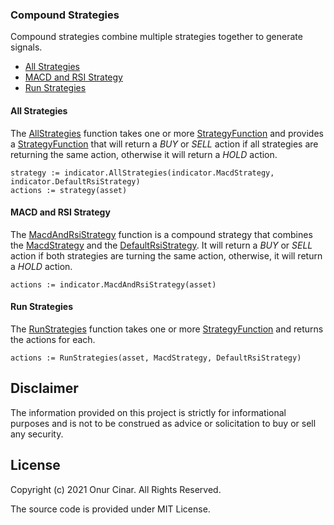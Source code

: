 ### Compound Strategies

Compound strategies combine multiple strategies together to generate signals.

- [All Strategies](#all-strategies)
- [MACD and RSI Strategy](#macd-and-rsi-strategy)
- [Run Strategies](#run-strategies)

#### All Strategies

The [AllStrategies](https://pkg.go.dev/github.com/cinar/indicator#AllStrategies) function takes one or more [StrategyFunction](https://pkg.go.dev/github.com/cinar/indicator#StrategyFunction) and provides a [StrategyFunction](https://pkg.go.dev/github.com/cinar/indicator#StrategyFunction) that will return a _BUY_ or _SELL_ action if all strategies are returning the same action, otherwise it will return a _HOLD_ action.

```golang
strategy := indicator.AllStrategies(indicator.MacdStrategy, indicator.DefaultRsiStrategy)
actions := strategy(asset)
```

#### MACD and RSI Strategy

The [MacdAndRsiStrategy](https://pkg.go.dev/github.com/cinar/indicator#MacdAndRsiStrategy) function is a compound strategy that combines the [MacdStrategy](https://pkg.go.dev/github.com/cinar/indicator#MacdStrategy) and the [DefaultRsiStrategy](https://pkg.go.dev/github.com/cinar/indicator#DefaultRsiStrategy). It will return a _BUY_ or _SELL_ action if both strategies are turning the same action, otherwise, it will return a _HOLD_ action.

```golang
actions := indicator.MacdAndRsiStrategy(asset)
```

#### Run Strategies

The [RunStrategies](https://pkg.go.dev/github.com/cinar/indicator#RunStrategies) function takes one or more [StrategyFunction](https://pkg.go.dev/github.com/cinar/indicator#StrategyFunction) and returns the actions for each.

```golang
actions := RunStrategies(asset, MacdStrategy, DefaultRsiStrategy)
```

## Disclaimer

The information provided on this project is strictly for informational purposes and is not to be construed as advice or solicitation to buy or sell any security.

## License

Copyright (c) 2021 Onur Cinar. All Rights Reserved.

The source code is provided under MIT License.
